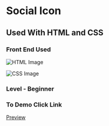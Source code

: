 # Social Icon

## Used With HTML and CSS

### Front End Used

![HTML Image](https://commons.wikimedia.org/wiki/File:HTML5_logo_and_wordmark.svg#/media/File:HTML5_logo_and_wordmark.svg)

![CSS Image](https://commons.wikimedia.org/wiki/File:CSS3_logo_and_wordmark.svg#/media/File:CSS3_logo_and_wordmark.svg)

### Level - Beginner

### To Demo Click Link

<a href=''>Preview</a>
